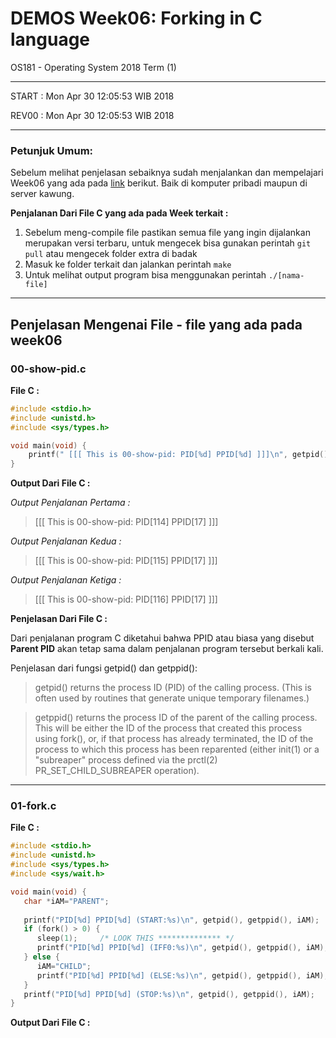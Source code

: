 # DEMOS Week06: Forking in C language

OS181 - Operating System 2018 Term (1) 

* * * 
START : Mon Apr 30 12:05:53 WIB 2018

REV00 : Mon Apr 30 12:05:53 WIB 2018
* * *   

### Petunjuk Umum:

Sebelum melihat penjelasan sebaiknya sudah menjalankan dan mempelajari Week06 yang ada pada [link](https://github.com/UI-FASILKOM-OS/os181/tree/master/demos) berikut. Baik di komputer pribadi maupun di server kawung.

**Penjalanan Dari File C yang ada pada Week terkait :**
1. Sebelum meng-compile file pastikan semua file yang ingin dijalankan merupakan versi terbaru, untuk mengecek bisa gunakan perintah `git pull` atau mengecek folder extra di badak
2. Masuk ke folder terkait dan jalankan perintah `make`
3. Untuk melihat output program bisa menggunakan perintah `./[nama-file]`

* * *
## Penjelasan Mengenai File - file yang ada pada week06


### 00-show-pid.c

**File C :**

```  C
#include <stdio.h>
#include <unistd.h>
#include <sys/types.h>

void main(void) {
	printf(" [[[ This is 00-show-pid: PID[%d] PPID[%d] ]]]\n", getpid(), getppid());
}
```

**Output Dari File C :**

*Output Penjalanan Pertama :*
>[[[ This is 00-show-pid: PID[114] PPID[17] ]]]

*Output Penjalanan Kedua :*
>[[[ This is 00-show-pid: PID[115] PPID[17] ]]]

*Output Penjalanan Ketiga :*
>[[[ This is 00-show-pid: PID[116] PPID[17] ]]]

**Penjelasan Dari File C :**

Dari penjalanan program C diketahui bahwa PPID atau biasa yang disebut __Parent PID__ akan tetap sama dalam penjalanan program tersebut berkali kali. 

Penjelasan dari fungsi getpid() dan getppid():

>getpid() returns the process ID (PID) of the calling process.  (This
       is often used by routines that generate unique temporary filenames.)

>getppid() returns the process ID of the parent of the calling
       process.  This will be either the ID of the process that created this
       process using fork(), or, if that process has already terminated, the
       ID of the process to which this process has been reparented (either
       init(1) or a "subreaper" process defined via the prctl(2)
       PR_SET_CHILD_SUBREAPER operation).

* * *

### 01-fork.c

**File C :**

```  C
#include <stdio.h>
#include <unistd.h>
#include <sys/types.h>
#include <sys/wait.h>

void main(void) {
   char *iAM="PARENT";
  
   printf("PID[%d] PPID[%d] (START:%s)\n", getpid(), getppid(), iAM);
   if (fork() > 0) {
      sleep(1);     /* LOOK THIS ************** */
      printf("PID[%d] PPID[%d] (IFF0:%s)\n", getpid(), getppid(), iAM);
   } else {
      iAM="CHILD";
      printf("PID[%d] PPID[%d] (ELSE:%s)\n", getpid(), getppid(), iAM);
   }
   printf("PID[%d] PPID[%d] (STOP:%s)\n", getpid(), getppid(), iAM);
}
```

**Output Dari File C :**